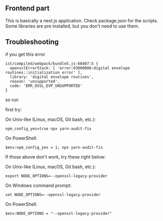 ## Frontend part

This is basically a next.js application. Check package.json for the scripts. Some libraries are pre installed, but you don't need to use them.

## Troubleshooting

if you get this error

```
ist/compiled/webpack/bundle5.js:68407:5 {
  opensslErrorStack: [ 'error:03000086:digital envelope routines::initialization error' ],
  library: 'digital envelope routines',
  reason: 'unsupported',
  code: 'ERR_OSSL_EVP_UNSUPPORTED'
}
```

so run

first try:

On Unix-like (Linux, macOS, Git bash, etc.):
```
npm_config_yes=true npx yarn-audit-fix
```

On PowerShell:
```
$env:npm_config_yes = 1; npx yarn-audit-fix
```

If those above don't work, try these right below:

On Unix-like (Linux, macOS, Git bash, etc.):
```
export NODE_OPTIONS=--openssl-legacy-provider
```
On Windows command prompt:
```
set NODE_OPTIONS=--openssl-legacy-provider
```
On PowerShell:
```
$env:NODE_OPTIONS = "--openssl-legacy-provider"
```